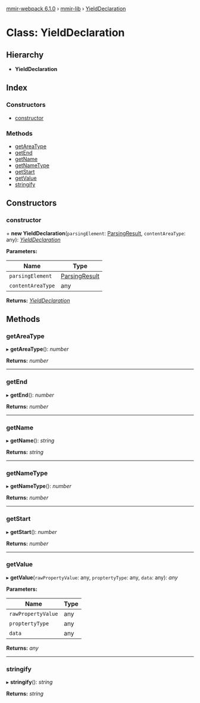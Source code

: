 [mmir-webpack 6.1.0](../README.md) › [mmir-lib](../modules/mmir_lib.md) › [YieldDeclaration](mmir_lib.yielddeclaration.md)

# Class: YieldDeclaration

## Hierarchy

* **YieldDeclaration**

## Index

### Constructors

* [constructor](mmir_lib.yielddeclaration.md#constructor)

### Methods

* [getAreaType](mmir_lib.yielddeclaration.md#getareatype)
* [getEnd](mmir_lib.yielddeclaration.md#getend)
* [getName](mmir_lib.yielddeclaration.md#getname)
* [getNameType](mmir_lib.yielddeclaration.md#getnametype)
* [getStart](mmir_lib.yielddeclaration.md#getstart)
* [getValue](mmir_lib.yielddeclaration.md#getvalue)
* [stringify](mmir_lib.yielddeclaration.md#stringify)

## Constructors

###  constructor

\+ **new YieldDeclaration**(`parsingElement`: [ParsingResult](mmir_lib.parsingresult.md), `contentAreaType`: any): *[YieldDeclaration](mmir_lib.yielddeclaration.md)*

**Parameters:**

Name | Type |
------ | ------ |
`parsingElement` | [ParsingResult](mmir_lib.parsingresult.md) |
`contentAreaType` | any |

**Returns:** *[YieldDeclaration](mmir_lib.yielddeclaration.md)*

## Methods

###  getAreaType

▸ **getAreaType**(): *number*

**Returns:** *number*

___

###  getEnd

▸ **getEnd**(): *number*

**Returns:** *number*

___

###  getName

▸ **getName**(): *string*

**Returns:** *string*

___

###  getNameType

▸ **getNameType**(): *number*

**Returns:** *number*

___

###  getStart

▸ **getStart**(): *number*

**Returns:** *number*

___

###  getValue

▸ **getValue**(`rawPropertyValue`: any, `proptertyType`: any, `data`: any): *any*

**Parameters:**

Name | Type |
------ | ------ |
`rawPropertyValue` | any |
`proptertyType` | any |
`data` | any |

**Returns:** *any*

___

###  stringify

▸ **stringify**(): *string*

**Returns:** *string*
